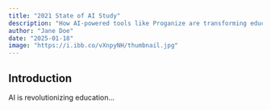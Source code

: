 ```yaml
---
title: "2021 State of AI Study"
description: "How AI-powered tools like Proganize are transforming education."
author: "Jane Doe"
date: "2025-01-18"
image: "https://i.ibb.co/vXnpyNH/thumbnail.jpg"
---
```


## Introduction

AI is revolutionizing education...
